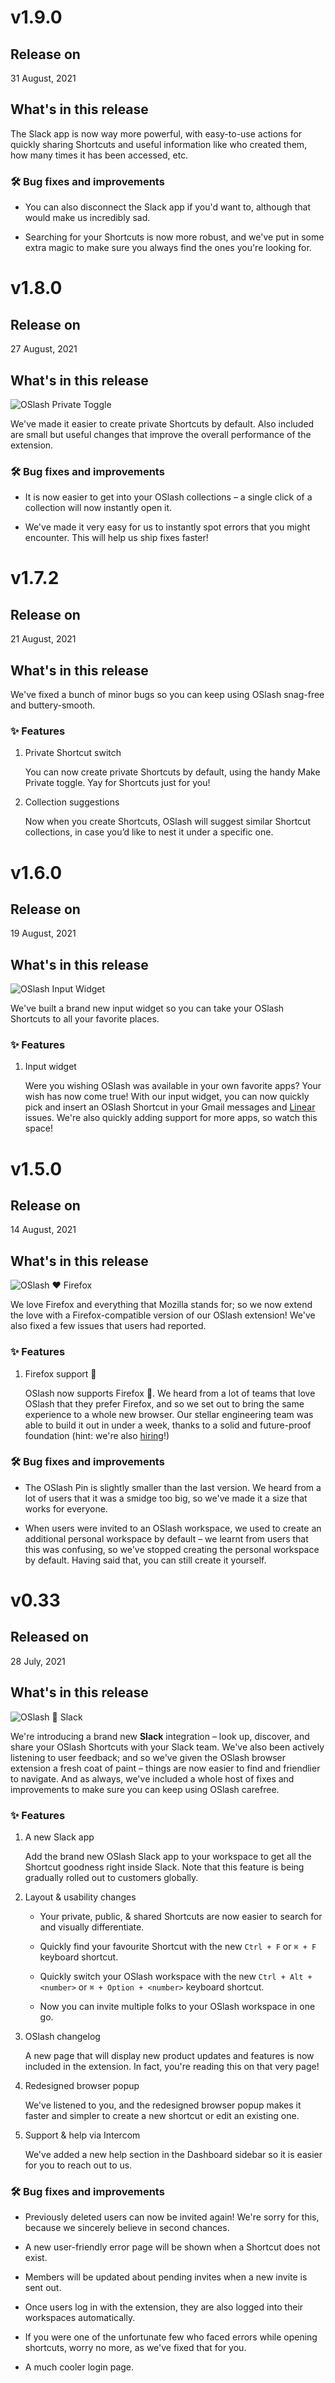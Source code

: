 # v1.9.0

## Release on

31 August, 2021

## What's in this release

The Slack app is now way more powerful, with easy-to-use actions for quickly sharing Shortcuts and useful information like who created them, how many times it has been accessed, etc.

### 🛠 Bug fixes and improvements

* You can also disconnect the Slack app if you'd want to, although that would make us incredibly sad.

* Searching for your Shortcuts is now more robust, and we've put in some extra magic to make sure you always find the ones you're looking for.

# v1.8.0

## Release on

27 August, 2021

## What's in this release

![OSlash Private Toggle](https://raw.githubusercontent.com/getoslash/changelog/main/assets/images/v1.8.0-oslash-private-toggle.png)

We've made it easier to create private Shortcuts by default. Also included are small but useful changes that improve the overall performance of the extension.

### 🛠 Bug fixes and improvements

* It is now easier to get into your OSlash collections – a single click of a collection will now instantly open it.

* We've made it very easy for us to instantly spot errors that you might encounter. This will help us ship fixes faster!

# v1.7.2

## Release on

21 August, 2021

## What's in this release

We've fixed a bunch of minor bugs so you can keep using OSlash snag-free and buttery-smooth.

### ✨ Features

1. Private Shortcut switch

    You can now create private Shortcuts by default, using the handy Make Private toggle. Yay for Shortcuts just for you!

2. Collection suggestions

    Now when you create Shortcuts, OSlash will suggest similar Shortcut collections, in case you’d like to nest it under a specific one.

# v1.6.0

## Release on

19 August, 2021

## What's in this release

![OSlash Input Widget](https://raw.githubusercontent.com/getoslash/changelog/main/assets/images/v1.6.0-oslash-input-widget.gif)

We've built a brand new input widget so you can take your OSlash Shortcuts to all your favorite places.

### ✨ Features

1. Input widget

    Were you wishing OSlash was available in your own favorite apps? Your wish has now come true! With our input widget, you can now quickly pick and insert an OSlash Shortcut in your Gmail messages and [Linear](https://linear.app/) issues. We're also quickly adding support for more apps, so watch this space!

# v1.5.0

## Release on

14 August, 2021

## What's in this release

![OSlash ❤️ Firefox](https://raw.githubusercontent.com/getoslash/changelog/main/assets/images/v1.5.0-oslash-firefox.png)

We love Firefox and everything that Mozilla stands for; so we now extend the love with a Firefox-compatible version of our OSlash extension! We've also fixed a few issues that users had reported.

### ✨ Features

1. Firefox support 🥳

    OSlash now supports Firefox 🥳. We heard from a lot of teams that love OSlash that they prefer Firefox, and so we set out to bring the same experience to a whole new browser. Our stellar engineering team was able to build it out in under a week, thanks to a solid and future-proof foundation (hint: we're also [hiring](https://www.oslash.com/careers)!)

### 🛠 Bug fixes and improvements

* The OSlash Pin is slightly smaller than the last version. We heard from a lot of users that it was a smidge too big, so we've made it a size that works for everyone.

* When users were invited to an OSlash workspace, we used to create an additional personal workspace by default – we learnt from users that this was confusing, so we've stopped creating the personal workspace by default. Having said that, you can still create it yourself.

# v0.33

## Released on

28 July, 2021

## What's in this release

![OSlash 🤝 Slack](https://raw.githubusercontent.com/getoslash/changelog/main/assets/images/v0.33-oslash-slack-epic-handshake.png)

We're introducing a brand new **Slack** integration – look up, discover, and share your OSlash Shortcuts with your Slack team. We've also been actively listening to user feedback; and so we've given the OSlash browser extension a fresh coat of paint – things are now easier to find and friendlier to navigate. And as always, we've included a whole host of fixes and improvements to make sure you can keep using OSlash carefree.

### ✨ Features

1. A new Slack app

    Add the brand new OSlash Slack app to your workspace to get all the Shortcut goodness right inside Slack. Note that this feature is being gradually rolled out to customers globally.

2. Layout & usability changes

    * Your private, public, & shared Shortcuts are now easier to search for and visually differentiate.

    * Quickly find your favourite Shortcut with the new `Ctrl + F` or `⌘ + F` keyboard shortcut.

    * Quickly switch your OSlash workspace with the new `Ctrl + Alt + <number>` or `⌘ + Option + <number>` keyboard shortcut.

    * Now you can invite multiple folks to your OSlash workspace in one go.

3. OSlash changelog

    A new page that will display new product updates and features is now included in the extension. In fact, you're reading this on that very page!

4. Redesigned browser popup

    We've listened to you, and the redesigned browser popup makes it faster and simpler to create a new shortcut or edit an existing one.

5. Support & help via Intercom

    We've added a new help section in the Dashboard sidebar so it is easier for you to reach out to us.

### 🛠 Bug fixes and improvements

* Previously deleted users can now be invited again! We're sorry for this, because we sincerely believe in second chances.

* A new user-friendly error page will be shown when a Shortcut does not exist.

* Members will be updated about pending invites when a new invite is sent out.

* Once users log in with the extension, they are also logged into their workspaces automatically.

* If you were one of the unfortunate few who faced errors while opening shortcuts, worry no more, as we've fixed that for you.

* A much cooler login page.
